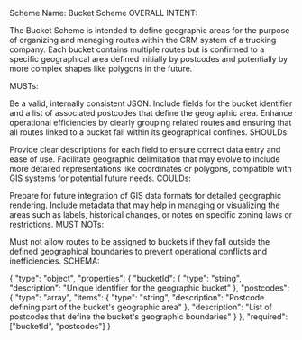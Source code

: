 Scheme Name: Bucket Scheme
OVERALL INTENT:

The Bucket Scheme is intended to define geographic areas for the purpose of organizing and managing routes within the CRM system of a trucking company. Each bucket contains multiple routes but is confirmed to a specific geographical area defined initially by postcodes and potentially by more complex shapes like polygons in the future.

MUSTs:

Be a valid, internally consistent JSON.
Include fields for the bucket identifier and a list of associated postcodes that define the geographic area.
Enhance operational efficiencies by clearly grouping related routes and ensuring that all routes linked to a bucket fall within its geographical confines.
SHOULDs:

Provide clear descriptions for each field to ensure correct data entry and ease of use.
Facilitate geographic delimitation that may evolve to include more detailed representations like coordinates or polygons, compatible with GIS systems for potential future needs.
COULDs:

Prepare for future integration of GIS data formats for detailed geographic rendering.
Include metadata that may help in managing or visualizing the areas such as labels, historical changes, or notes on specific zoning laws or restrictions.
MUST NOTs:

Must not allow routes to be assigned to buckets if they fall outside the defined geographical boundaries to prevent operational conflicts and inefficiencies.
SCHEMA:

{
  "type": "object",
  "properties": {
    "bucketId": {
      "type": "string",
      "description": "Unique identifier for the geographic bucket"
    },
    "postcodes": {
      "type": "array",
      "items": {
        "type": "string",
        "description": "Postcode defining part of the bucket's geographic area"
      },
      "description": "List of postcodes that define the bucket's geographic boundaries"
    }
  },
  "required": ["bucketId", "postcodes"]
}

